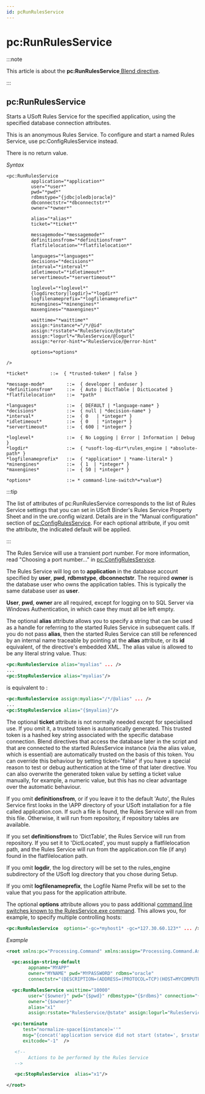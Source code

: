 ```yaml
---
id: pcRunRulesService
---
```


# pc:RunRulesService




:::note

This article is about the **pc:RunRulesService**[ Blend directive](/docs/Repositories/Blend_directives).

:::

## **pc:RunRulesService**

Starts a USoft Rules Service for the specified application, using the specified database connection attributes.

This is an anonymous Rules Service. To configure and start a named Rules Service, use pc:ConfigRulesService instead.

There is no return value.

*Syntax*

```
<pc:RunRulesService
         application="*application*"
         user="*user*"
         pwd="*pwd*"
         rdbmstype="{jdbc|oledb|oracle}"
         dbconnectstr="*dbconnectstr*"
         owner="*owner*"

         alias="*alias*"
         ticket="*ticket*"

         messagemode="*messagemode*"
         definitionsfrom="*definitionsfrom*" 
         flatfilelocation="*flatfilelocation*"

         languages="*languages*"
         decisions="*decisions*"
         interval="*interval*"
         idletimeout="*idletimeout*"
         servertimeout="*servertimeout*"

         loglevel="*loglevel*"
         {logdirectory|logdir}="*logdir*"
         logfilenameprefix="*logfilenameprefix*"
         minengines="*minengines*"
         maxengines="*maxengines*"

         waittime="*waittime*"
         assign:*instance*="/*/@id"
         assign:*rsstate*="RulesService/@state"
         assign:*logurl*="RulesService/@logurl"
         assign:*error-hint*="RulesService/@error-hint"

         options=*options*

/>

*ticket*        ::=  { *trusted-token* | false }

*message-mode*        ::=  { developer | enduser }
*definitionsfrom*     ::=  { Auto | DictTable | DictLocated }
*flatfilelocation*    ::=  *path*

*languages*           ::=  { DEFAULT | *language-name* }
*decisions*           ::=  { null | *decision-name* }
*interval*            ::=  { 0   | *integer* }
*idletimeout*         ::=  { 0   | *integer* }
*servertimeout*       ::=  { 600 | *integer* }

*loglevel*            ::=  { No Logging | Error | Information | Debug }
*logdir*              ::=  { *usoft-log-dir*\rules_engine | *absolute-path* }
*logfilenameprefix*   ::=  { *application* | *name-literal* }
*minengines*          ::=  { 1  | *integer* }
*maxengines*          ::=  { 50 | *integer* }

*options*             ::= * command-line-switch*=*value*}
```


:::tip

The list of attributes of pc:RunRulesService corresponds to the list of Rules Service settings that you can set in USoft Binder's Rules Service Property Sheet and in the ure.config wizard. Details are in the "Manual configuration" section of [pc:ConfigRulesService](/docs/Repositories/Blend_directives/pcConfigRulesService.md). For each optional attribute, if you omit the attribute, the indicated default will be applied.

:::

The Rules Service will use a transient port number. For more information, read "Choosing a port number...” in [pc:ConfigRulesService](/docs/Repositories/Blend_directives/pcConfigRulesService.md).

The Rules Service will log on to **application** in the database account specified by **user**, **pwd**, **rdbmstype**, **dbconnectstr**. The required **owner** is the database user who owns the application tables. This is typically the same database user as **user**.

**User**, **pwd**, **owner** are all required, except for logging on to SQL Server via Windows Authentication, in which case they must all be left empty.

The optional **alias** attribute allows you to specify a string that can be used as a handle for referring to the started Rules Service in subsequent calls. If you do not pass **alias**, then the started Rules Service can still be referenced by an internal name traceable by pointing at the **alias** attribute, or its **id** equivalent, of the directive's embedded XML. The alias value is allowed to be any literal string value. Thus:

```xml
<pc:RunRulesService alias="myalias" ... />
...
<pc:StopRulesService alias="myalias"/>
```

is equivalent to :

```xml
<pc:RunRulesService assign:myalias="/*/@alias" ... />
...
<pc:StopRulesService alias="{$myalias}"/>
```

The optional **ticket** attribute is not normally needed except for specialised use. If you omit it, a trusted token is automatically generated. This trusted token is a hashed key string associated with the specific database connection. Blend directives that access the database later in the script and that are connected to the started RulesService instance (via the alias value, which is essential) are automatically trusted on the basis of this token. You can override this behaviour by setting ticket="false" if you have a special reason to test or debug authentication at the time of that later directive. You can also overwrite the generated token value by setting a ticket value manually, for example, a numeric value, but this has no clear advantage over the automatic behaviour.

If you omit **definitionsfrom**, or if you leave it to the default 'Auto', the Rules Service first looks in the \\APP directory of your USoft installation for a file called application.con. If such a file is found, the Rules Service will run from this file. Otherwise, it will run from repository, if repository tables are available.

If you set **definitionsfrom** to 'DictTable', the Rules Service will run from repository. If you set it to 'DictLocated', you must supply a flatfilelocation path, and the Rules Service will run from the application.con file (if any) found in the flatfilelocation path.

If you omit **logdir**, the log directory will be set to the rules_engine subdirectory of the USoft log directory that you chose during Setup.

If you omit **logfilenameprefix**, the Logfile Name Prefix will be set to the value that you pass for the application attribute.

The optional **options** attribute allows you to pass additional [command line switches known to the RulesService.exe command](/docs/USoft_for_administrators/USoft_command_line_syntax/rulesserviceexe.md). This allows you, for example, to specify multiple controlling hosts:

```xml
<pc:RunRulesService  options="-gc=*myhost1* -gc=*127.30.60.123*" ... />
```

*Example*

```xml
<root xmlns:pc="Processing.Command" xmlns:assign="Processing.Command.Assign">

  <pc:assign-string-default
        appname="MYAPP"
        owner="MYNAME" pwd="MYPASSWORD" rdbms="oracle"
        connectstr="(DESCRIPTION=(ADDRESS=(PROTOCOL=TCP)(HOST=MYCOMPUTER.usoft.com)(PORT=1111))(CONNECT_DATA=(SID=XE)))" />

  <pc:RunRulesService waittime="10000"
        user="{$owner}" pwd="{$pwd}" rdbmstype="{$rdbms}" connection="{$connectstr}" application="{$appname}"
        owner="{$owner}"
        alias="x1"
        assign:rsstate="RulesService/@state" assign:logurl="RulesService/@logurl" assign:hint="RulesService/@error-hint" />

  <pc:terminate
      test="normalize-space($instance)=''"
      msg="{concat('application service did not start (state=', $rsstate, ') logurl=', $logurl, 'hint=', $hint)}"
      exitcode="-1"  />

   <!--
        Actions to be performed by the Rules Service
   -->

   <pc:StopRulesService  alias="x1"/>

</root>
```

 